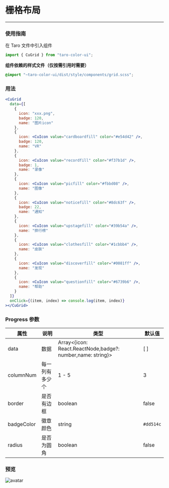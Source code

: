 # 栅格布局

---

### 使用指南

在 Taro 文件中引入组件

```js
import { CuGrid } from "taro-color-ui";
```

**组件依赖的样式文件（仅按需引用时需要）**

```scss
@import "~taro-color-ui/dist/style/components/grid.scss";
```

### 用法

```jsx
<CuGrid
  data={[
    {
      icon: "xxx.png",
      badge: 120,
      name: "图片icon"
    },
    {
      icon: <CuIcon value="cardboardfill" color="#e54d42" />,
      badge: 120,
      name: "VR"
    },
    {
      icon: <CuIcon value="recordfill" color="#f37b1d" />,
      badge: 1,
      name: "录像"
    },
    {
      icon: <CuIcon value="picfill" color="#fbbd08" />,
      name: "图像"
    },
    {
      icon: <CuIcon value="noticefill" color="#8dc63f" />,
      badge: 22,
      name: "通知"
    },
    {
      icon: <CuIcon value="upstagefill" color="#39b54a" />,
      name: "排行榜"
    },
    {
      icon: <CuIcon value="clothesfill" color="#1cbbb4" />,
      name: "皮肤"
    },
    {
      icon: <CuIcon value="discoverfill" color="#0081ff" />,
      name: "发现"
    },
    {
      icon: <CuIcon value="questionfill" color="#6739b6" />,
      name: "帮助"
    }
  ]}
  onClick={(item, index) => console.log(item, index)}
></CuGrid>
```

### Progress 参数

| 属性       | 说明           | 类型                                                       | 默认值    |
| ---------- | -------------- | ---------------------------------------------------------- | --------- |
| data       | 数据           | Array<{icon: React.ReactNode,badge?: number,name: string}> | [ ]       |
| columnNum  | 每一列有多少个 | 1 - 5                                                      | 3         |
| border     | 是否有边框     | boolean                                                    | false     |
| badgeColor | 徽章颜色       | string                                                     | `#dd514c` |
| radius     | 是否为圆角     | boolean                                                    | false     |


### 预览
![avatar](https://bangyanglao.oss-cn-shenzhen.aliyuncs.com/images/upload-dev/miniapp/20201019/20201020161206.jpg)
